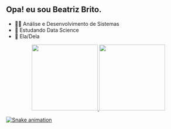 ## Opa! eu sou Beatriz Brito.

* 👨‍🎓 Análise e Desenvolvimento de Sistemas
* 🎲 Estudando Data Science
* 👩 Ela/Dela

<div align="center">
  <a href="https://github.com/britobeatriz">
  <img height="180em" src="https://github-readme-stats.vercel.app/api?username=britobeatriz&show_icons=true&theme=algolia&include_all_commits=true&count_private=true"/>
  <img height="180em" src="https://github-readme-stats.vercel.app/api/top-langs/?username=britobeatriz&layout=compact&langs_count=7&theme=algolia"/>
</div>
  
![Snake animation](https://github.com/britobeatriz/britobeatriz/blob/output/github-contribution-grid-snake.svg)
